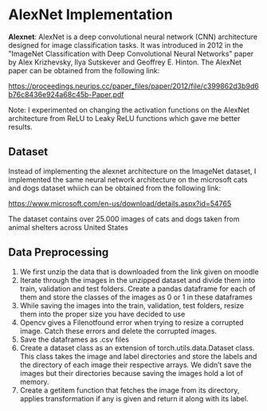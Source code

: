 # AlexNet Implementation

**Alexnet**: AlexNet is a deep convolutional neural network (CNN) architecture designed for image
classification tasks. It was introduced in 2012 in the "ImageNet Classification with Deep Convolutional
Neural Networks" paper by Alex Krizhevsky, Ilya Sutskever and Geoffrey E. Hinton. The AlexNet paper can be obtained from the following link:

https://proceedings.neurips.cc/paper_files/paper/2012/file/c399862d3b9d6b76c8436e924a68c45b-Paper.pdf 

Note: I experimented on changing the activation functions on the AlexNet architecture from ReLU to Leaky ReLU functions which gave me better results.

## Dataset
Instead of implementing the alexnet architecture on the ImageNet dataset, I implemented the same neural network architecture 
on the microsoft cats and dogs dataset whiich can be obtained from the following link:

https://www.microsoft.com/en-us/download/details.aspx?id=54765

The dataset contains over 25.000 images of cats and dogs taken from animal shelters across United States 

## Data Preprocessing

1) We first unzip the data that is downloaded from the link given on moodle
2) Iterate through the images in the unzipped dataset and divide them into train, validation and
test folders. Create a pandas dataframe for each of them and store the classes of the images as 0
or 1 in these dataframes
3) While saving the images into the train, validation, test folders, resize them into the proper size
you have decided to use
4) Opencv gives a Filenotfound error when trying to resize a corrupted image. Catch these errors
and delete the corrupted images.
5) Save the dataframes as .csv files
6) Create a dataset class as an extension of torch.utils.data.Dataset class. This class takes the image
and label directories and store the labels and the directory of each image their respective arrays.
We didn’t save the images but their directories because saving the images hold a lot of memory.
7) Create a getitem function that fetches the image from its directory, applies transformation if any
is given and return it along with its label.
